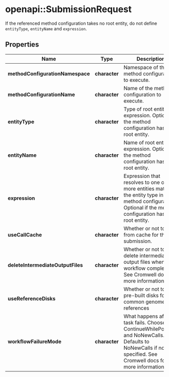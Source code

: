# openapi::SubmissionRequest

If the referenced method configuration takes no root entity, do not define `entityType`, `entityName` and `expression`.

## Properties
Name | Type | Description | Notes
------------ | ------------- | ------------- | -------------
**methodConfigurationNamespace** | **character** | Namespace of the method configuration to execute. | 
**methodConfigurationName** | **character** | Name of the method configuration to execute. | 
**entityType** | **character** | Type of root entity for expression. Optional if the method configuration has no root entity. | [optional] 
**entityName** | **character** | Name of root entity for expression. Optional if the method configuration has no root entity. | [optional] 
**expression** | **character** | Expression that resolves to one or more entities matching the entity type in the method configuration. Optional if the method configuration has no root entity. | [optional] 
**useCallCache** | **character** | Whether or not to read from cache for this submission. | 
**deleteIntermediateOutputFiles** | **character** | Whether or not to delete intermediate output files when the workflow completes. See Cromwell docs for more information. | [optional] 
**useReferenceDisks** | **character** | Whether or not to use pre-built disks for common genome references | [optional] 
**workflowFailureMode** | **character** | What happens after a task fails. Choose from ContinueWhilePossible and NoNewCalls. Defaults to NoNewCalls if not specified. See Cromwell docs for more information. | [optional] [default to &#39;NoNewCalls&#39;]


